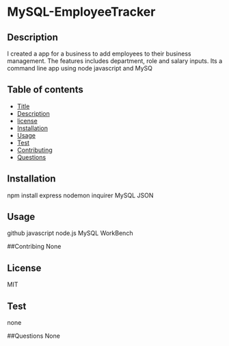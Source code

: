 # MySQL-EmployeeTracker

## Description 

I created a app for a business to add employees to their business management. The features includes department, role and salary inputs. Its a command line app using node javascript and MySQ

## Table of contents 

* [Title](#Title)
* [Description](#Description)
* [license](#License)
* [Installation](#Installation)
* [Usage](#Usage)
* [Test](#Test) 
* [Contributing](#Contributing)
* [Questions](#Questions)

## Installation
npm install 
express
nodemon
inquirer
MySQL
JSON 

## Usage 
github
javascript
node.js
MySQL WorkBench

##Contribing 
None

## License 
MIT

## Test
none

##Questions
None